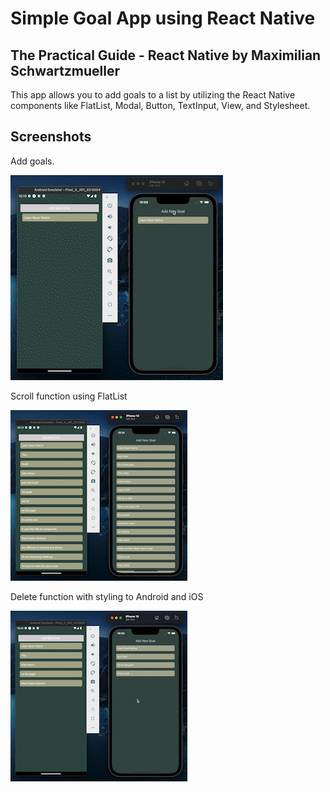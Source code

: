# Simple Goal App using React Native

## The Practical Guide - React Native by Maximilian Schwartzmueller

This app allows you to add goals to a list by utilizing the React Native components like FlatList, Modal, Button, TextInput, View, and Stylesheet.

## Screenshots

Add goals.

![Add goals.](assets/images/screenshots/Screen_Recording_2022-09-04_at_10_10_27_PM_AdobeExpress.gif)

Scroll function using FlatList

![Scroll function using FlatList](assets/images/screenshots/Screen_Recording_2022-09-04_at_10_14_36_PM_AdobeExpress.gif)

Delete function with styling to Android and iOS

![Delete function with styling to Android and iOS](assets/images/screenshots/Screen_Recording_2022-09-04_at_10_34_20_PM_AdobeExpress.gif)
